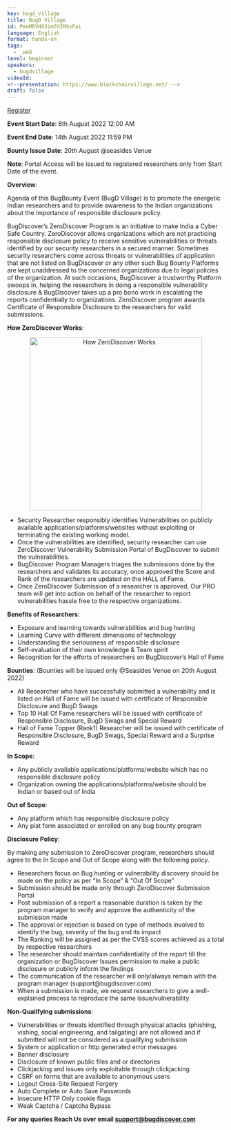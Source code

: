 ```yaml
---
key: bugd_village
title: BugD Village
id: PmoMEVHO3imfUIMXsPai
language: English
format: hands-on
tags:
  - _web
level: beginner
speakers:
  - bugdvillage
videoId: 
<!--presentation: https://www.blockchainvillage.net/ -->
draft: false
---
```


<a align="center" class="btn primary" target="_blank" rel="noopener" href="https://docs.google.com/forms/d/e/1FAIpQLSf4IWpsaYC63UYvkZpPxJOZm6xpVOoZYekm-Lf-mN5n0KQ2bQ/viewform">Register</a>

**Event Start Date**: 8th August 2022 12:00 AM

**Event End Date**: 14th August 2022 11:59 PM

**Bounty Issue Date**: 20th August @seasides Venue

**Note**: Portal Access will be issued to registered researchers only from Start Date of the event.

**Overview**:

Agenda of this BugBounty Event (BugD Village) is to promote the energetic Indian researchers and to provide awareness to the Indian organizations about the importance of responsible disclosure policy.

BugDiscover’s ZeroDiscover Program is an initiative to make India a Cyber Safe Country. ZeroDiscover allows organizations which are not practicing responsible disclosure policy to receive sensitive vulnerabilities or threats identified by our security researchers in a secured manner. Sometimes security researchers come across threats or vulnerabilities of application that are not listed on BugDiscover or any other such Bug Bounty Platforms are kept unaddressed to the concerned organizations due to legal policies of the organization. At such occasions, BugDiscover a trustworthy Platform swoops in, helping the researchers in doing a responsible vulnerability disclosure & BugDiscover takes up a pro bono work in escalating the reports confidentially to organizations. ZeroDiscover program awards Certificate of Responsible Disclosure to the researchers for valid submissions.

**How ZeroDiscover Works**: 

<center><img src="/images/bugd.jpg" alt="How ZeroDiscover Works" width="400" height="400"></center>

<ul>
<li>Security Researcher responsibly identifies Vulnerabilities on publicly available applications/platforms/websites without exploiting or terminating the existing working model.</li>
<li>Once the vulnerabilities are identified, security researcher can use ZeroDiscover Vulnerability Submission Portal of BugDiscover to submit the vulnerabilities.</li>
<li>BugDiscover Program Managers triages the submissions done by the researchers and validates its accuracy, once approved the Score and Rank of the researchers are updated on the HALL of Fame.</li>
<li>Once ZeroDiscover Submission of a researcher is approved, Our PRO team will get into action on behalf of the researcher to report vulnerabilities hassle free to the respective organizations.</li>
</ul>

**Benefits of Researchers**:
<ul>
  <li>Exposure and learning towards vulnerabilities and bug hunting</li>
  <li>Learning Curve with different dimensions of technology</li>
  <li>Understanding the seriousness of responsible disclosure</li>
  <li>Self-evaluation of their own knowledge & Team spirit</li>
  <li>Recognition for the efforts of researchers on BugDiscover’s Hall of Fame</li>
</ul>


**Bounties**: (Bounties will be issued only @Seasides Venue on 20th August 2022)

<ul>
  <li>All Researcher who have successfully submitted a vulnerability and is listed on Hall of Fame will be issued with certificate of Responsible Disclosure and BugD Swags</li>
  <li>Top 10 Hall Of Fame researchers will be issued with certificate of Responsible Disclosure, BugD Swags and Special Reward</li>
  <li>Hall of Fame Topper (Rank1) Researcher will be issued with certificate of Responsible Disclosure, BugD Swags, Special Reward and a Surprise Reward</li>
</ul>

**In Scope**:

<ul>
  <li>Any publicly available applications/platforms/website which has no responsible disclosure policy</li>
  <li>Organization owning the applications/platforms/website should be Indian or based out of India</li>
</ul>

**Out of Scope**:

<ul>
  <li>Any platform which has responsible disclosure policy</li>
  <li>Any plat form associated or enrolled on any bug bounty program</li>
</ul>

**Disclosure Policy**:

By making any submission to ZeroDiscover program, researchers should agree to the In Scope and Out of Scope along with the following policy.

<ul>
  <li>Researchers focus on Bug hunting or vulnerability discovery should be made on the policy as per “In Scope” & “Out Of Scope”</li>
  <li>Submission should be made only through ZeroDiscover Submission Portal</li>
  <li>Post submission of a report a reasonable duration is taken by the program manager to verify and approve the authenticity of the submission made</li>
  <li>The approval or rejection is based on type of methods involved to identify the bug, severity of the bug and its impact</li>
  <li>The Ranking will be assigned as per the CVSS scores achieved as a total by respective researchers</li>
  <li>The researcher should maintain confidentiality of the report till the organization or BugDiscover Issues permission to make a public disclosure or publicly inform the findings</li>
  <li>The communication of the researcher will only/always remain with the program manager (support@bugdiscover.com)</li>
  <li>When a submission is made, we request researchers to give a well-explained process to reproduce the same issue/vulnerability</li>
</ul>

**Non-Qualifying submissions**:

<ul>
  <li>Vulnerabilities or threats identified through physical attacks (phishing, vishing, social engineering, and tailgating) are not allowed and if submitted will not be considered as a qualifying submission</li>
  <li>System or application or http generated error messages</li>
  <li>Banner disclosure</li>
  <li>Disclosure of known public files and or directories</li>
  <li>Clickjacking and issues only exploitable through clickjacking</li>
  <li>CSRF on forms that are available to anonymous users</li>
  <li>Logout Cross-Site Request Forgery</li>
  <li>Auto Complete or Auto Save Passwords</li>
  <li>Insecure HTTP Only cookie flags</li>
  <li>Weak Captcha / Captcha Bypass</li>
</ul>

**For any queries Reach Us over email support@bugdiscover.com**

<!--
<a align="center" class="btn primary" target="_blank" rel="noopener" href="https://docs.google.com/forms/d/1l0JWU9j-t_i0xJDF6NK7SPQoevcGx_ijkmsMoyvmxPk">Register</a>
-->